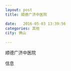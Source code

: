 ```yaml
--- 
layout: post 
title: 顺德广济中医院

date:   2016-05-03 13:39:56 
categories: 其他  
city: 佛山
  
--- 
```

   
顺德广济中医院

信息

